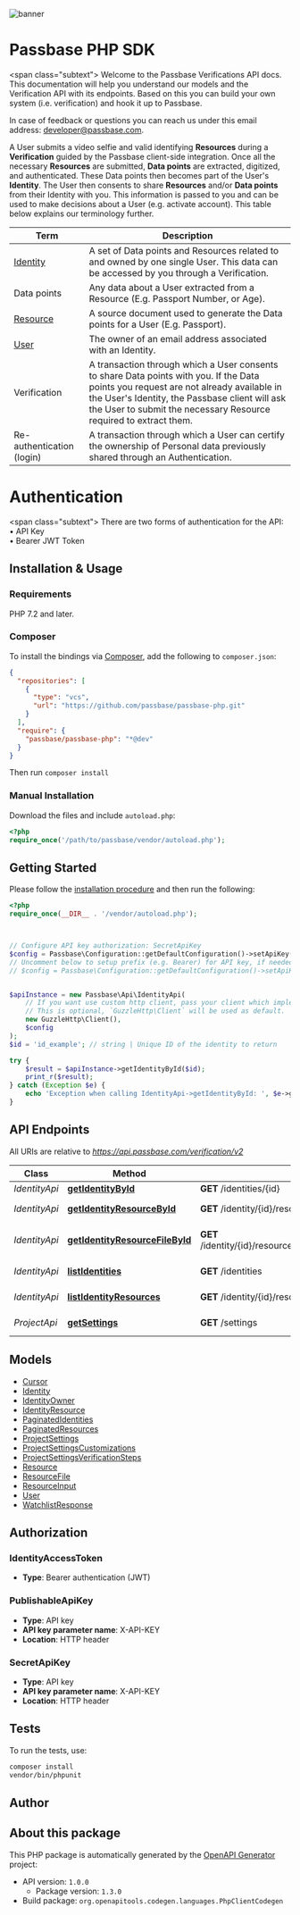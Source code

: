 ![banner](https://passbase-sdk-banner.netlify.app/php.png)

# Passbase PHP SDK

<span class=\"subtext\">
Welcome to the Passbase Verifications API docs. This documentation will
help you understand our models and the Verification API with its endpoints.
Based on this you can build your own system (i.e. verification) and hook it
up to Passbase.

In case of feedback or questions you can reach us under this email address: [developer@passbase.com](mailto:developer@passbase.com).
</span>

A User submits a video selfie and valid identifying __Resources__ during a
__Verification__ guided by the Passbase client-side integration. Once all
the necessary __Resources__ are submitted, __Data points__ are extracted,
digitized, and authenticated. These Data points then becomes part of the
User's __Identity__. The User then consents to share __Resources__ and/or
__Data points__ from their Identity with you. This information is passed
to you and can be used to make decisions about a User (e.g. activate account).
This table below explains our terminology further.

| Term                                    | Description |
|-----------------------------------------|-------------|
| [Identity](#tag/identity_model)         | A set of Data points and Resources related to and owned by one single User. This data can be accessed by you through a Verification. |
| Data points                             | Any data about a User extracted from a Resource (E.g. Passport Number, or Age). |
| [Resource](#tag/resource_model)         | A source document used to generate the Data points for a User (E.g. Passport). |
| [User](#tag/user_model)                 | The owner of an email address associated with an Identity. |
| Verification                            | A transaction through which a User consents to share Data points with you. If the Data points you request are not already available in the User's Identity, the Passbase client will ask the User to submit the necessary Resource required to extract them. |
| Re-authentication (login)               | A transaction through which a User can certify the ownership of Personal data previously shared through an Authentication. |


# Authentication

<span class=\"subtext\">
There are two forms of authentication for the API:
<br/>&bull; API Key
<br/>&bull; Bearer JWT Token

</span>



## Installation & Usage

### Requirements

PHP 7.2 and later.

### Composer

To install the bindings via [Composer](https://getcomposer.org/), add the following to `composer.json`:

```json
{
  "repositories": [
    {
      "type": "vcs",
      "url": "https://github.com/passbase/passbase-php.git"
    }
  ],
  "require": {
    "passbase/passbase-php": "*@dev"
  }
}
```

Then run `composer install`

### Manual Installation

Download the files and include `autoload.php`:

```php
<?php
require_once('/path/to/passbase/vendor/autoload.php');
```

## Getting Started

Please follow the [installation procedure](#installation--usage) and then run the following:

```php
<?php
require_once(__DIR__ . '/vendor/autoload.php');



// Configure API key authorization: SecretApiKey
$config = Passbase\Configuration::getDefaultConfiguration()->setApiKey('X-API-KEY', 'YOUR_API_KEY');
// Uncomment below to setup prefix (e.g. Bearer) for API key, if needed
// $config = Passbase\Configuration::getDefaultConfiguration()->setApiKeyPrefix('X-API-KEY', 'Bearer');


$apiInstance = new Passbase\Api\IdentityApi(
    // If you want use custom http client, pass your client which implements `GuzzleHttp\ClientInterface`.
    // This is optional, `GuzzleHttp\Client` will be used as default.
    new GuzzleHttp\Client(),
    $config
);
$id = 'id_example'; // string | Unique ID of the identity to return

try {
    $result = $apiInstance->getIdentityById($id);
    print_r($result);
} catch (Exception $e) {
    echo 'Exception when calling IdentityApi->getIdentityById: ', $e->getMessage(), PHP_EOL;
}

```

## API Endpoints

All URIs are relative to *https://api.passbase.com/verification/v2*

Class | Method | HTTP request | Description
------------ | ------------- | ------------- | -------------
*IdentityApi* | [**getIdentityById**](docs/Api/IdentityApi.md#getidentitybyid) | **GET** /identities/{id} | Get identity
*IdentityApi* | [**getIdentityResourceById**](docs/Api/IdentityApi.md#getidentityresourcebyid) | **GET** /identity/{id}/resources/{resource_id} | Get resource
*IdentityApi* | [**getIdentityResourceFileById**](docs/Api/IdentityApi.md#getidentityresourcefilebyid) | **GET** /identity/{id}/resources/{resource_id}/resource_files/{resource_file_id} | Get resource file
*IdentityApi* | [**listIdentities**](docs/Api/IdentityApi.md#listidentities) | **GET** /identities | List identities
*IdentityApi* | [**listIdentityResources**](docs/Api/IdentityApi.md#listidentityresources) | **GET** /identity/{id}/resources | List resources
*ProjectApi* | [**getSettings**](docs/Api/ProjectApi.md#getsettings) | **GET** /settings | Get project settings

## Models

- [Cursor](docs/Model/Cursor.md)
- [Identity](docs/Model/Identity.md)
- [IdentityOwner](docs/Model/IdentityOwner.md)
- [IdentityResource](docs/Model/IdentityResource.md)
- [PaginatedIdentities](docs/Model/PaginatedIdentities.md)
- [PaginatedResources](docs/Model/PaginatedResources.md)
- [ProjectSettings](docs/Model/ProjectSettings.md)
- [ProjectSettingsCustomizations](docs/Model/ProjectSettingsCustomizations.md)
- [ProjectSettingsVerificationSteps](docs/Model/ProjectSettingsVerificationSteps.md)
- [Resource](docs/Model/Resource.md)
- [ResourceFile](docs/Model/ResourceFile.md)
- [ResourceInput](docs/Model/ResourceInput.md)
- [User](docs/Model/User.md)
- [WatchlistResponse](docs/Model/WatchlistResponse.md)

## Authorization

### IdentityAccessToken

- **Type**: Bearer authentication (JWT)


### PublishableApiKey

- **Type**: API key
- **API key parameter name**: X-API-KEY
- **Location**: HTTP header



### SecretApiKey

- **Type**: API key
- **API key parameter name**: X-API-KEY
- **Location**: HTTP header


## Tests

To run the tests, use:

```bash
composer install
vendor/bin/phpunit
```

## Author



## About this package

This PHP package is automatically generated by the [OpenAPI Generator](https://openapi-generator.tech) project:

- API version: `1.0.0`
    - Package version: `1.3.0`
- Build package: `org.openapitools.codegen.languages.PhpClientCodegen`
